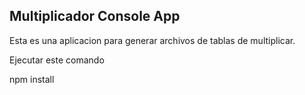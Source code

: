 ## Multiplicador Console App

Esta es una aplicacion para generar archivos de tablas de multiplicar.

Ejecutar este comando

npm install